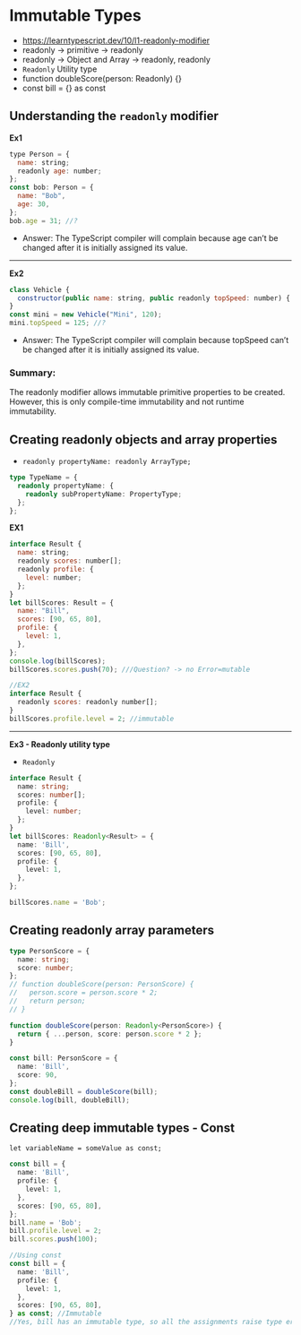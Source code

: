 # Immutable Types

- https://learntypescript.dev/10/l1-readonly-modifier
- readonly -> primitive -> readonly
- readonly -> Object and Array -> readonly, readonly
- `Readonly` Utility type
- function doubleScore(person: Readonly<PersonScore>) {}
- const bill = {} as const

## Understanding the `readonly` modifier

**Ex1**

```js
type Person = {
  name: string;
  readonly age: number;
};
const bob: Person = {
  name: "Bob",
  age: 30,
};
bob.age = 31; //?
```

- Answer: The TypeScript compiler will complain because age can’t be changed after it is initially assigned its value.

<hr />

**Ex2**

```js
class Vehicle {
  constructor(public name: string, public readonly topSpeed: number) { }
}
const mini = new Vehicle("Mini", 120);
mini.topSpeed = 125; //?
```

- Answer: The TypeScript compiler will complain because topSpeed can’t be changed after it is initially assigned its value.

### Summary:

The readonly modifier allows immutable primitive properties to be created. However, this is only compile-time immutability and not runtime immutability.

## Creating readonly objects and array properties

- `readonly propertyName: readonly ArrayType;`

```ts
type TypeName = {
  readonly propertyName: {
    readonly subPropertyName: PropertyType;
  };
};
```

**EX1**

```js
interface Result {
  name: string;
  readonly scores: number[];
  readonly profile: {
    level: number;
  };
}
let billScores: Result = {
  name: "Bill",
  scores: [90, 65, 80],
  profile: {
    level: 1,
  },
};
console.log(billScores);
billScores.scores.push(70); ///Question? -> no Error=mutable

//EX2
interface Result {
  readonly scores: readonly number[];
}
billScores.profile.level = 2; //immutable
```

<hr />

**Ex3 - Readonly utility type**

- `Readonly`

```ts
interface Result {
  name: string;
  scores: number[];
  profile: {
    level: number;
  };
}
let billScores: Readonly<Result> = {
  name: 'Bill',
  scores: [90, 65, 80],
  profile: {
    level: 1,
  },
};

billScores.name = 'Bob';
```

## Creating readonly array parameters

```ts
type PersonScore = {
  name: string;
  score: number;
};
// function doubleScore(person: PersonScore) {
//   person.score = person.score * 2;
//   return person;
// }

function doubleScore(person: Readonly<PersonScore>) {
  return { ...person, score: person.score * 2 };
}

const bill: PersonScore = {
  name: 'Bill',
  score: 90,
};
const doubleBill = doubleScore(bill);
console.log(bill, doubleBill);
```

## Creating deep immutable types - Const

`let variableName = someValue as const;`

```ts
const bill = {
  name: 'Bill',
  profile: {
    level: 1,
  },
  scores: [90, 65, 80],
};
bill.name = 'Bob';
bill.profile.level = 2;
bill.scores.push(100);

//Using const
const bill = {
  name: 'Bill',
  profile: {
    level: 1,
  },
  scores: [90, 65, 80],
} as const; //Immutable
//Yes, bill has an immutable type, so all the assignments raise type errors now.
```

